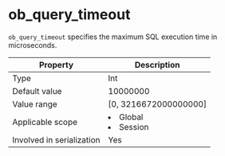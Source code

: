 # ob_query_timeout

`ob_query_timeout` specifies the maximum SQL execution time in microseconds.

| **Property** | **Description** |
|---------|------------------------------------------------------------------------------------------------------------|
| Type | Int |
| Default value | 10000000 |
| Value range | \[0, 3216672000000000\] |
| Applicable scope | <li> Global   <li> Session |
| Involved in serialization | Yes |

